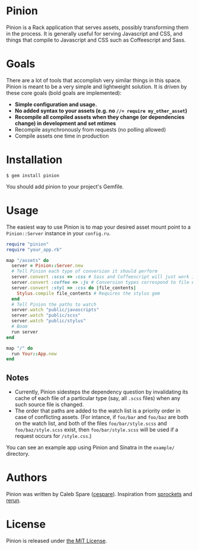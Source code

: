 Pinion
======

Pinion is a Rack application that serves assets, possibly transforming them in the process. It is generally
useful for serving Javascript and CSS, and things that compile to Javascript and CSS such as Coffeescript and
Sass.

Goals
=====

There are a lot of tools that accomplish very similar things in this space. Pinion is meant to be a very
simple and lightweight solution. It is driven by these core goals (bold goals are implemented):

* **Simple configuration and usage.**
* **No added syntax to your assets (e.g. no `//= require my_other_asset`)**
* **Recompile all compiled assets when they change (or dependencies change) in development and set mtimes**
* Recompile asynchronously from requests (no polling allowed)
* Compile assets one time in production

Installation
============

    $ gem install pinion

You should add pinion to your project's Gemfile.

Usage
=====

The easiest way to use Pinion is to map your desired asset mount point to a `Pinion::Server` instance in your
`config.ru`.

``` ruby
require "pinion"
require "your_app.rb"

map "/assets" do
  server = Pinion::Server.new
  # Tell Pinion each type of conversion it should perform
  server.convert :scss => :css # Sass and Coffeescript will just work if you have the gems installed
  server.convert :coffee => :js # Conversion types correspond to file extensions. .coffee -> .js
  server.convert :styl => :css do |file_contents|
    Stylus.compile file_contents # Requires the stylus gem
  end
  # Tell Pinion the paths to watch
  server.watch "public/javascripts"
  server.watch "public/scss"
  server.watch "public/stylus"
  # Boom
  run server
end

map "/" do
  run Your::App.new
end
```

Notes
-----

* Currently, Pinion sidesteps the dependency question by invalidating its cache of each file of a particular
  type (say, all `.scss` files) when any such source file is changed.
* The order that paths are added to the watch list is a priority order in case of conflicting assets. (For
  intance, if `foo/bar` and `foo/baz` are both on the watch list, and both of the files `foo/bar/style.scss`
  and `foo/baz/style.scss` exist, then `foo/bar/style.scss` will be used if a request occurs for
  `/style.css`.)

You can see an example app using Pinion and Sinatra in the `example/` directory.

Authors
=======

Pinion was written by Caleb Spare ([cespare](https://github.com/cespare)). Inspiration from
[sprockets](https://github.com/sstephenson/sprockets) and [rerun](https://github.com/alexch/rerun).

License
=======

Pinion is released under [the MIT License](http://www.opensource.org/licenses/mit-license.php).
